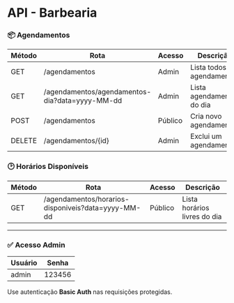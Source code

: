 # API - Barbearia

### 📦 Agendamentos

| Método | Rota                                                 | Acesso   | Descrição                    |
|--------|------------------------------------------------------|----------|------------------------------|
| GET    | /agendamentos                                        | Admin    | Lista todos os agendamentos |
| GET    | /agendamentos/agendamentos-dia?data=yyyy-MM-dd       | Admin    | Lista agendamentos do dia   |
| POST   | /agendamentos                                        | Público  | Cria novo agendamento       |
| DELETE | /agendamentos/{id}                                   | Admin    | Exclui um agendamento       |

### 🕑 Horários Disponíveis

| Método | Rota                                                           | Acesso  | Descrição                    |
|--------|----------------------------------------------------------------|---------|------------------------------|
| GET    | /agendamentos/horarios-disponiveis?data=yyyy-MM-dd            | Público | Lista horários livres do dia |

---

### ✅ Acesso Admin

| Usuário | Senha   |
|---------|---------|
| admin   | 123456  |

Use autenticação **Basic Auth** nas requisições protegidas.